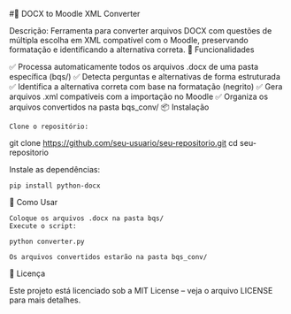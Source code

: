 #📄 DOCX to Moodle XML Converter

Descrição: Ferramenta para converter arquivos DOCX com questões de múltipla escolha em XML compatível com o Moodle, preservando formatação e identificando a alternativa correta.
🚀 Funcionalidades

✅ Processa automaticamente todos os arquivos .docx de uma pasta específica (bqs/)
✅ Detecta perguntas e alternativas de forma estruturada
✅ Identifica a alternativa correta com base na formatação (negrito)
✅ Gera arquivos .xml compatíveis com a importação no Moodle
✅ Organiza os arquivos convertidos na pasta bqs_conv/
📦 Instalação

    Clone o repositório:

git clone https://github.com/seu-usuario/seu-repositorio.git
cd seu-repositorio

Instale as dependências:

    pip install python-docx

📂 Como Usar

    Coloque os arquivos .docx na pasta bqs/
    Execute o script:

    python converter.py

    Os arquivos convertidos estarão na pasta bqs_conv/

📜 Licença

Este projeto está licenciado sob a MIT License – veja o arquivo LICENSE para mais detalhes.
